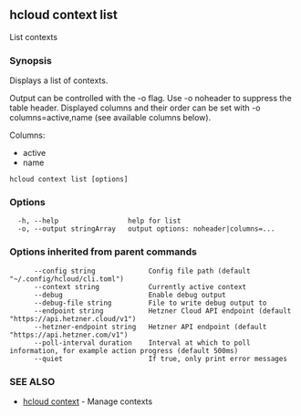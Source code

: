 ## hcloud context list

List contexts

### Synopsis

Displays a list of contexts.

Output can be controlled with the -o flag. Use -o noheader to suppress the
table header. Displayed columns and their order can be set with
-o columns=active,name (see available columns below).

Columns:
 - active
 - name

```
hcloud context list [options]
```

### Options

```
  -h, --help                 help for list
  -o, --output stringArray   output options: noheader|columns=...
```

### Options inherited from parent commands

```
      --config string             Config file path (default "~/.config/hcloud/cli.toml")
      --context string            Currently active context
      --debug                     Enable debug output
      --debug-file string         File to write debug output to
      --endpoint string           Hetzner Cloud API endpoint (default "https://api.hetzner.cloud/v1")
      --hetzner-endpoint string   Hetzner API endpoint (default "https://api.hetzner.com/v1")
      --poll-interval duration    Interval at which to poll information, for example action progress (default 500ms)
      --quiet                     If true, only print error messages
```

### SEE ALSO

* [hcloud context](hcloud_context.md)	 - Manage contexts
